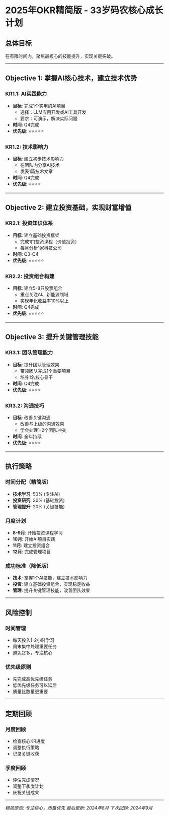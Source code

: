 # 2025年OKR精简版 - 33岁码农核心成长计划

## 总体目标
在有限时间内，聚焦最核心的技能提升，实现关键突破。

---

## Objective 1: 掌握AI核心技术，建立技术优势

### KR1.1: AI实践能力
- **目标**: 完成1个实用的AI项目
  - 选择：LLM应用开发或AI工具开发
  - 要求：可演示，解决实际问题
- **时间**: Q4完成
- **优先级**: ⭐⭐⭐⭐⭐

### KR1.2: 技术影响力
- **目标**: 建立初步技术影响力
  - 在团队内分享AI技术
  - 发表1篇技术文章
- **时间**: Q4完成
- **优先级**: ⭐⭐⭐⭐

---

## Objective 2: 建立投资基础，实现财富增值

### KR2.1: 投资知识体系
- **目标**: 建立基础投资框架
  - 完成1门投资课程（价值投资）
  - 每月分析1家科技公司
- **时间**: Q3-Q4
- **优先级**: ⭐⭐⭐⭐⭐

### KR2.2: 投资组合构建
- **目标**: 建立5-8只股票组合
  - 重点关注AI、新能源领域
  - 实现年化收益率10%以上
- **时间**: Q4完成
- **优先级**: ⭐⭐⭐⭐⭐

---

## Objective 3: 提升关键管理技能

### KR3.1: 团队管理能力
- **目标**: 提升团队管理效果
  - 带领团队完成1个重要项目
  - 培养1名核心骨干
- **时间**: Q4完成
- **优先级**: ⭐⭐⭐⭐

### KR3.2: 沟通技巧
- **目标**: 改善关键沟通
  - 改善与上级的沟通效果
  - 学会处理1-2个团队冲突
- **时间**: 全年持续
- **优先级**: ⭐⭐⭐⭐

---

## 执行策略

### 时间分配（精简版）
- **技术学习**: 50% (专注AI)
- **投资研究**: 30% (基础投资)
- **管理提升**: 20% (关键技能)

### 月度计划
- **8-9月**: 开始投资课程学习
- **10月**: 开始AI项目实践
- **11月**: 建立投资组合
- **12月**: 完成管理项目

### 成功标准（降低版）
- **技术**: 掌握1个AI技能，建立技术影响力
- **投资**: 建立基础投资组合，实现稳定收益
- **管理**: 提升关键管理技能，改善团队效果

---

## 风险控制

### 时间管理
- 每天投入1-2小时学习
- 周末集中处理重要任务
- 避免贪多，专注核心

### 优先级原则
- 先完成高优先级任务
- 低优先级任务可以延后
- 质量比数量更重要

---

## 定期回顾

### 月度回顾
- 检查核心KR进度
- 调整执行策略
- 记录关键收获

### 季度回顾
- 评估完成情况
- 调整下季度计划
- 庆祝关键成果

---

*精简原则: 专注核心，质量优先*
*最后更新: 2024年8月*
*下次回顾: 2024年9月* 